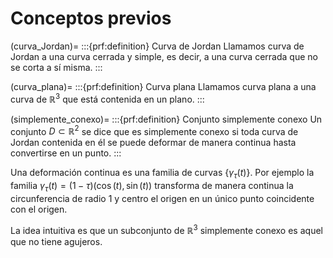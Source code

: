 # Conceptos previos

(curva_Jordan)=
:::{prf:definition} Curva de Jordan
Llamamos curva de Jordan a una curva cerrada y simple, es decir, a una curva cerrada que no se corta a sí misma.
:::

(curva_plana)=
:::{prf:definition} Curva plana
Llamamos curva plana a una curva de $\mathbb{R}^3$ que está contenida en un plano.
:::


(simplemente_conexo)=
:::{prf:definition} Conjunto simplemente conexo
Un conjunto $D\subset \mathbb{R}^2$ se dice que es simplemente conexo si toda curva de Jordan contenida en él se puede deformar de manera continua hasta convertirse en un punto.
:::

Una deformación continua es una familia de curvas $\{\gamma_\tau(t)\}$. Por ejemplo la familia $\gamma_\tau(t) = (1-\tau)(\cos(t),\sin(t))$ transforma de manera continua la circunferencia de radio $1$ y centro el origen en un único punto coincidente con el origen.

La idea intuitiva es que un subconjunto de $\mathbb{R}^3$ simplemente conexo es aquel que no tiene agujeros.